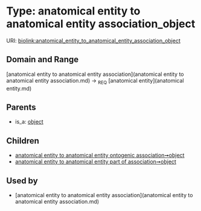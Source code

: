
# Type: anatomical entity to anatomical entity association_object




URI: [biolink:anatomical_entity_to_anatomical_entity_association_object](https://w3id.org/biolink/vocab/anatomical_entity_to_anatomical_entity_association_object)


## Domain and Range

[anatomical entity to anatomical entity association](anatomical entity to anatomical entity association.md) ->  <sub>REQ</sub> [anatomical entity](anatomical entity.md)

## Parents

 *  is_a: [object](object.md)

## Children

 *  [anatomical entity to anatomical entity ontogenic association➞object](anatomical_entity_to_anatomical_entity_ontogenic_association_object.md)
 *  [anatomical entity to anatomical entity part of association➞object](anatomical_entity_to_anatomical_entity_part_of_association_object.md)

## Used by

 * [anatomical entity to anatomical entity association](anatomical entity to anatomical entity association.md)
